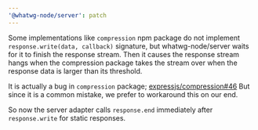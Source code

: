 ```yaml
---
'@whatwg-node/server': patch
---
```


Some implementations like `compression` npm package do not implement `response.write(data, callback)` signature, but whatwg-node/server waits for it to finish the response stream.
Then it causes the response stream hangs when the compression package takes the stream over when the response data is larger than its threshold.

It is actually a bug in `compression` package;
[expressjs/compression#46](https://github.com/expressjs/compression/issues/46)
But since it is a common mistake, we prefer to workaround this on our end.

So now the server adapter calls `response.end` immediately after `response.write` for static responses.
